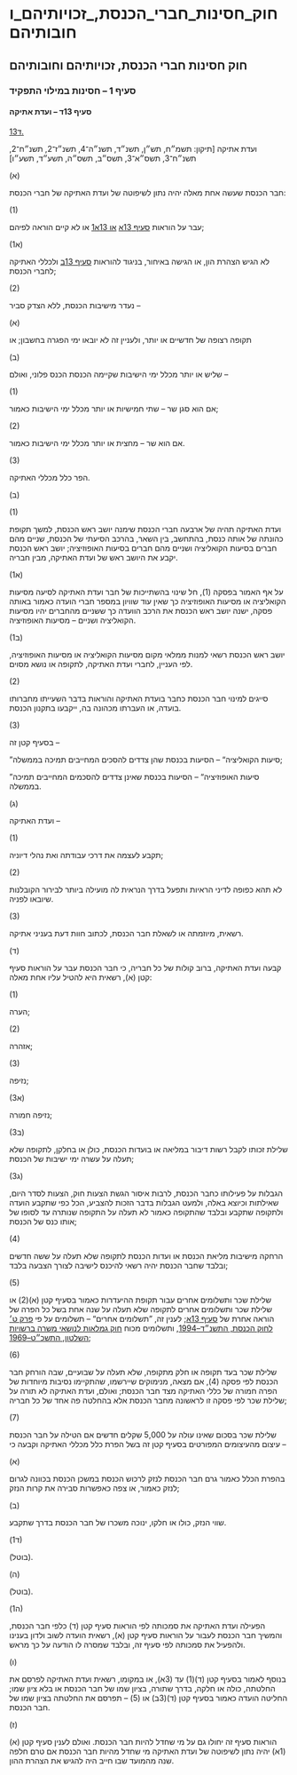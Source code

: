 # חוק_חסינות_חברי_הכנסת,_זכויותיהם_וחובותיהם

## חוק חסינות חברי הכנסת, זכויותיהם וחובותיהם

### סעיף 1 – חסינות במילוי התפקיד

#### סעיף 13ד – ועדת אתיקה

[13ד.](https://he.wikisource.org/wiki/חוק_חסינות_חברי_הכנסת,_זכויותיהם_וחובותיהם#s_yp_13d)

ועדת אתיקה [תיקון: תשמ״ח, תש״ן, תשנ״ד, תשנ״ה־4, תשנ״ז־2, תשנ״ח־2, תשנ״ח־3, תשס״א־3, תשס״ב, תשס״ה, תשע״ד, תשע״ו]

(א)

חבר הכנסת שעשה אחת מאלה יהיה נתון לשיפוטה של ועדת האתיקה של חברי הכנסת:

(1)

עבר על הוראות [סעיף 13א](https://he.wikisource.org/wiki/חוק_חסינות_חברי_הכנסת,_זכויותיהם_וחובותיהם#s_yp_13_) [או 13א1](https://he.wikisource.org/wiki/חוק_חסינות_חברי_הכנסת,_זכויותיהם_וחובותיהם#s_yp_13_1) או לא קיים הוראה לפיהם;

(1א)

לא הגיש הצהרת הון, או הגישה באיחור, בניגוד להוראות [סעיף 13ב](https://he.wikisource.org/wiki/חוק_חסינות_חברי_הכנסת,_זכויותיהם_וחובותיהם#s_yp_13b) ולכללי האתיקה לחברי הכנסת;

(2)

נעדר מישיבות הכנסת, ללא הצדק סביר –

(א)

תקופה רצופה של חדשיים או יותר, ולעניין זה לא יובאו ימי הפגרה בחשבון; או

(ב)

שליש או יותר מכלל ימי הישיבות שקיימה הכנסת הכנס פלוני, ואולם –

(1)

אם הוא סגן שר – שתי חמישיות או יותר מכלל ימי הישיבות כאמור;

(2)

אם הוא שר – מחצית או יותר מכלל ימי הישיבות כאמור.

(3)

הפר כלל מכללי האתיקה.

(ב)

(1)

ועדת האתיקה תהיה של ארבעה חברי הכנסת שימנה יושב ראש הכנסת, למשך תקופת כהונתה של אותה כנסת, בהתחשב, בין השאר, בהרכב הסיעתי של הכנסת, שניים מהם חברים בסיעות הקואליציה ושניים מהם חברים בסיעות האופוזיציה; יושב ראש הכנסת יקבע את היושב ראש של ועדת האתיקה, מבין חבריה.

(1א)

על אף האמור בפסקה (1), חל שינוי בהשתייכות של חבר ועדת האתיקה לסיעה מסיעות הקואליציה או מסיעות האופוזיציה כך שאין עוד שוויון במספר חברי הועדה כאמור באותה פסקה, ישנה יושב ראש הכנסת את הרכב הוועדה כך ששניים מהחברים יהיו מסיעות הקואליציה ושניים – מסיעות האופוזיציה.

(1ב)

יושב ראש הכנסת רשאי למנות ממלאי מקום מסיעות הקואליציה או מסיעות האופוזיציה, לפי העניין, לחברי ועדת האתיקה, לתקופה או נושא מסוים.

(2)

סייגים למינוי חבר הכנסת כחבר בועדת האתיקה והוראות בדבר השעייתו מחברותו בועדה, או העברתו מכהונה בה, ייקבעו בתקנון הכנסת.

(3)

בסעיף קטן זה –

”סיעות הקואליציה“ – הסיעות בכנסת שהן צדדים להסכים המחייבים תמיכה בממשלה;

”סיעות האופוזיציה“ – הסיעות בכנסת שאינן צדדים להסכמים המחייבים תמיכה בממשלה.

(ג)

ועדת האתיקה –

(1)

תקבע לעצמה את דרכי עבודתה ואת נהלי דיוניה;

(2)

לא תהא כפופה לדיני הראיות ותפעל בדרך הנראית לה מועילה ביותר לבירור הקובלנות שיובאו לפניה.

(3)

רשאית, מיוזמתה או לשאלת חבר הכנסת, לכתוב חוות דעת בעניני אתיקה.

(ד)

קבעה ועדת האתיקה, ברוב קולות של כל חבריה, כי חבר הכנסת עבר על הוראות סעיף קטן (א), רשאית היא להטיל עליו אחת מאלה:

(1)

הערה;

(2)

אזהרה;

(3)

נזיפה;

(3א)

נזיפה חמורה;

(3ב)

שלילת זכותו לקבל רשות דיבור במליאה או בועדות הכנסת, כולן או בחלקן, לתקופה שלא תעלה על עשרה ימי ישיבות של הכנסת;

(3ג)

הגבלות על פעילותו כחבר הכנסת, לרבות איסור הגשת הצעות חוק, הצעות לסדר היום, שאילתות וכיוצא באלה, ולמעט הגבלות בדבר הזכות להצביע, הכל כפי שתקבע הועדה ולתקופה שתקבע ובלבד שהתקופה כאמור לא תעלה על התקופה שנותרה עד לסופו של אותו כנס של הכנסת;

(4)

הרחקה מישיבות מליאת הכנסת או ועדות הכנסת לתקופה שלא תעלה על ששה חדשים ובלבד שחבר הכנסת יהיה רשאי להיכנס לישיבה לצורך הצבעה בלבד;

(5)

שלילת שכר ותשלומים אחרים עבור תקופת ההיעדרות כאמור בסעיף קטן (א)(2) או שלילת שכר ותשלומים אחרים לתקופה שלא תעלה על שנה אחת בשל כל הפרה של הוראה אחרת של [סעיף 13א](https://he.wikisource.org/wiki/חוק_חסינות_חברי_הכנסת,_זכויותיהם_וחובותיהם#s_yp_13_); לענין זה, ”תשלומים אחרים“ – תשלומים על פי [פרק ט׳ לחוק הכנסת, התשנ״ד–1994](https://he.wikisource.org/wiki/חוק_הכנסת#פרק_ט "חוק הכנסת"), ותשלומים מכוח [חוק גמלאות לנושאי משרה ברשויות השלטון, התשכ״ט–1969](https://he.wikisource.org/wiki/חוק_גמלאות_לנושאי_משרה_ברשויות_השלטון "חוק גמלאות לנושאי משרה ברשויות השלטון");

(6)

שלילת שכר בעד תקופה או חלק מתקופה, שלא תעלה על שבועיים, שבה הורחק חבר הכנסת לפי פסקה (4), אם מצאה, מנימוקים שיירשמו, שהתקיימו נסיבות מיוחדות של הפרה חמורה של כללי האתיקה מצד חבר הכנסת; ואולם, ועדת האתיקה לא תורה על שלילת שכר לפי פסקה זו לראשונה מחבר הכנסת אלא בהחלטה פה אחד של כל חבריה;

(7)

שלילת שכר בסכום שאינו עולה על 5,000 שקלים חדשים אם הטילה על חבר הכנסת עיצום מהעיצומים המפורטים בסעיף קטן זה בשל הפרת כלל מכללי האתיקה וקבעה כי –

(א)

בהפרת הכלל כאמור גרם חבר הכנסת לנזק לרכוש הכנסת במשכן הכנסת בכוונה לגרום לנזק כאמור, או צפה כאפשרות סבירה את קרות הנזק;

(ב)

שווי הנזק, כולו או חלקו, ינוכה משכרו של חבר הכנסת בדרך שתקבע.

(ד1)

(בוטל).

(ה)

(בוטל).

(ה1)

הפעילה ועדת האתיקה את סמכותה לפי הוראות סעיף קטן (ד) כלפי חבר הכנסת, והמשיך חבר הכנסת לעבור על הוראות סעיף קטן (א), רשאית הועדה לשוב ולדון בענינו ולהפעיל את סמכותה לפי סעיף זה, ובלבד שמסרה לו הודעה על כך מראש.

(ו)

בנוסף לאמור בסעיף קטן (ד)(1) עד (3א), או במקומו, רשאית ועדת האתיקה לפרסם את החלטתה, כולה או חלקה, בדרך שתורה, בציון שמו של חבר הכנסת או בלא ציון שמו; החליטה הועדה כאמור בסעיף קטן (ד)(3ב) או (5) – תפרסם את החלטתה בציון שמו של חבר הכנסת.

(ז)

הוראות סעיף זה יחולו גם על מי שחדל להיות חבר הכנסת. ואולם לענין סעיף קטן (א)(1א) יהיה נתון לשיפוטה של ועדת האתיקה מי שחדל מהיות חבר הכנסת אם טרם חלפה שנה מהמועד שבו חייב היה להגיש את הצהרת ההון.